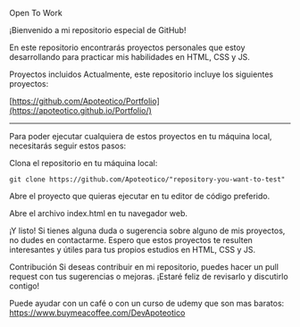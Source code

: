 Open To Work

¡Bienvenido a mi repositorio especial de GitHub! 

En este repositorio encontrarás proyectos personales que estoy desarrollando para practicar mis habilidades en HTML, CSS y JS.

Proyectos incluidos
Actualmente, este repositorio incluye los siguientes proyectos:

[https://github.com/Apoteotico/Portfolio](https://apoteotico.github.io/Portfolio/)

******
Para poder ejecutar cualquiera de estos proyectos en tu máquina local, necesitarás seguir estos pasos:

Clona el repositorio en tu máquina local:
```
git clone https://github.com/Apoteotico/"repository-you-want-to-test"
```
Abre el proyecto que quieras ejecutar en tu editor de código preferido.

Abre el archivo index.html en tu navegador web.

¡Y listo! Si tienes alguna duda o sugerencia sobre alguno de mis proyectos, no dudes en contactarme. Espero que estos proyectos te resulten interesantes y útiles para tus propios estudios en HTML, CSS y JS.

Contribución
Si deseas contribuir en mi repositorio, puedes hacer un pull request con tus sugerencias o mejoras. ¡Estaré feliz de revisarlo y discutirlo contigo!

Puede ayudar con un café o con un curso de udemy que son mas baratos:
https://www.buymeacoffee.com/DevApoteotico
<!--
**Apoteotico/Apoteotico** is a ✨ _special_ ✨ repository because its `README.md` (this file) appears on your GitHub profile.

Here are some ideas to get you started:

- 🔭 I’m currently working on ...
- 🌱 I’m currently learning ...
- 👯 I’m looking to collaborate on ...
- 🤔 I’m looking for help with ...
- 💬 Ask me about ...
- 📫 How to reach me: ...
- 😄 Pronouns: ...
- ⚡ Fun fact: ...
-->
